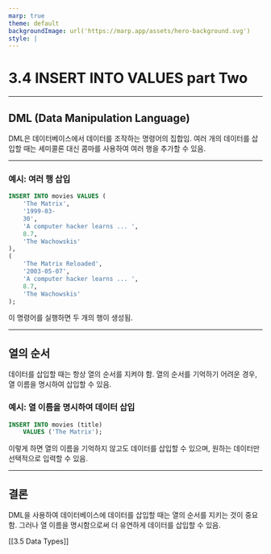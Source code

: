 ```yaml
---
marp: true
theme: default
backgroundImage: url('https://marp.app/assets/hero-background.svg')
style: |
---
```


# 3.4 INSERT INTO VALUES part Two

---

## DML (Data Manipulation Language)

DML은 데이터베이스에서 데이터를 조작하는 명령어의 집합임. 여러 개의 데이터를 삽입할 때는 세미콜론 대신 콤마를 사용하여 여러 행을 추가할 수 있음.

---

### 예시: 여러 행 삽입

```sql
INSERT INTO movies VALUES (
    'The Matrix',
    '1999-03-
    30',
    'A computer hacker learns ... ',
    8.7,
    'The Wachowskis'
),
(
    'The Matrix Reloaded',
    '2003-05-07',
    'A computer hacker learns ... ',
    8.7,
    'The Wachowskis'
);
```

이 명령어를 실행하면 두 개의 행이 생성됨.

---

## 열의 순서

데이터를 삽입할 때는 항상 열의 순서를 지켜야 함. 열의 순서를 기억하기 어려운 경우, 열 이름을 명시하여 삽입할 수 있음.

### 예시: 열 이름을 명시하여 데이터 삽입

```sql
INSERT INTO movies (title)
    VALUES ('The Matrix');
```

이렇게 하면 열의 이름을 기억하지 않고도 데이터를 삽입할 수 있으며, 원하는 데이터만 선택적으로 입력할 수 있음.

---

## 결론

DML을 사용하여 데이터베이스에 데이터를 삽입할 때는 열의 순서를 지키는 것이 중요함. 그러나 열 이름을 명시함으로써 더 유연하게 데이터를 삽입할 수 있음.

[[3.5 Data Types]]

